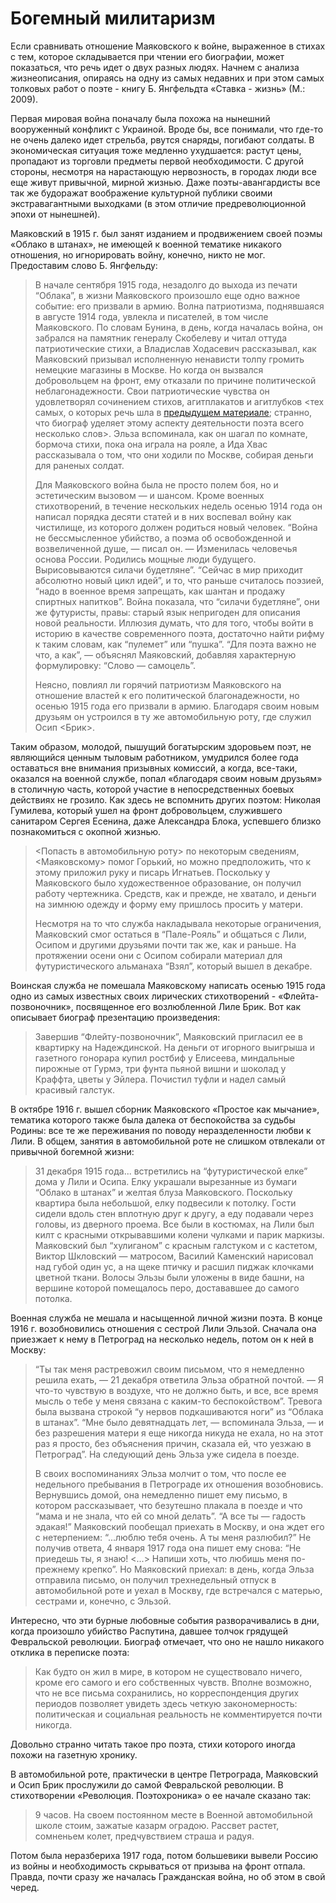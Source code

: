 # Богемный милитаризм

Если сравнивать отношение Маяковского к войне, выраженное в стихах с тем, которое складывается при чтении его биографии, может показаться, что речь идет о двух разных людях. Начнем с анализа жизнеописания, опираясь на одну из самых недавних и при этом самых толковых работ о поэте - книгу Б. Янгфельдта «Ставка - жизнь» (М.: 2009). 

Первая мировая война поначалу была похожа на нынешний вооруженный конфликт с Украиной. Вроде бы, все понимали, что где-то не очень далеко идет стрельба, рвутся снаряды, погибают солдаты. В экономическая ситуация тоже медленно ухудшается: растут цены, пропадают из торговли предметы первой необходимости. С другой стороны, несмотря на нарастающую нервозность, в городах люди все еще живут привычной, мирной жизнью. Даже поэты-авангардисты все так же будоражат воображение культурной публики своими экстравагантными выходками (в этом отличие предреволюционной эпохи от нынешней). 

Маяковский в 1915 г. был занят изданием и продвижением своей поэмы «Облако в штанах», не имеющей к военной тематике никакого отношения, но игнорировать войну, конечно, никто не мог. Предоставим слово Б. Янгфельду:

> В начале сентября 1915 года, незадолго до выхода из печати “Облака”, в жизни Маяковского произошло еще одно важное событие:
его призвали в армию. Волна патриотизма, поднявшаяся в августе
1914 года, увлекла и писателей, в том числе Маяковского. По словам Бунина, в день, когда началась война, он забрался на памятник
генералу Скобелеву и читал оттуда патриотические стихи, а Владислав Ходасевич рассказывал, как Маяковский призывал исполненную ненависти толпу громить немецкие магазины в Москве.
Но когда он вызвался добровольцем на фронт, ему отказали по
причине политической неблагонадежности. Свои патриотические
чувства он удовлетворял сочинением стихов, агитплакатов и агитлубков <тех самых, о которых речь шла в [предыдущем материале](atricles/puzom-na-vraga); странно, что биограф уделяет этому аспекту деятельности поэта всего несколько слов>. Эльза вспоминала, как он шагал по комнате, бормоча стихи,
пока она играла на рояле, а Ида Хвас рассказывала о том, что они
ходили по Москве, собирая деньги для раненых солдат.
>
> Для Маяковского война была не просто полем боя, но
и эстетическим вызовом — и шансом. Кроме военных стихотворений, в течение нескольких недель осенью 1914 года он написал порядка десяти статей и в них воспевал войну как чистилище, из которого должен родиться новый человек. “Война не
бессмысленное убийство, а поэма об освобожденной и возвеличенной душе, — писал он. — Изменилась человечья основа
России. Родились мощные люди будущего. Вырисовываются
силачи будетляне”. “Сейчас в мир приходит абсолютно новый
цикл идей”, и то, что раньше считалось поэзией, “надо в военное время запрещать, как шантан и продажу спиртных напитков”. Война показала, что “силачи будетляне”, они же футуристы,
правы: старый язык непригоден для описания новой реальности.
Иллюзия думать, что для того, чтобы войти в историю в качестве
современного поэта, достаточно найти рифму к таким словам,
как “пулемет” или “пушка”. “Для поэта важно не что, а как”, —
объяснял Маяковский, добавляя характерную формулировку:
“Слово — самоцель”.
>
> Неясно, повлиял ли горячий патриотизм Маяковского на
отношение властей к его политической благонадежности, но осенью 1915 года его призвали в армию. Благодаря своим новым друзьям он устроился в ту же автомобильную роту, где служил Осип <Брик>.

Таким образом, молодой, пышущий богатырским здоровьем поэт, не являющийся ценным тыловым работником, умудрился более года оставаться вне внимания призывных комиссий, а когда, все-таки, оказался на военной службе, попал «благодаря своим новым друзьям» в столичную часть, которой участие в непосредственных боевых действиях не грозило. Как здесь не вспомнить других поэтом: Николая Гумилева, который ушел на фронт добровольцем, служившего санитаром Сергея Есенина, даже Александра Блока, успевшего близко познакомиться с окопной жизнью.

> <Попасть в автомобильную роту> по некоторым сведениям, <Маяковскому> помог Горький, но можно предположить, что к этому приложил руку и писарь Игнатьев. Поскольку
у Маяковского было художественное образование, он получил
работу чертежника. Средств, как и прежде, не хватало, и деньги на
зимнюю одежду и форму ему пришлось просить у матери.
> 
> Несмотря на то что служба накладывала некоторые ограничения, Маяковский смог остаться в “Пале-Рояль” и общаться
с Лили, Осипом и другими друзьями почти так же, как и раньше.
На протяжении осени они с Осипом собирали материал для
футуристического альманаха “Взял”, который вышел в декабре.

Воинская служба не помешала Маяковскому написать осенью 1915 года одно из самых известных своих лирических стихотворений - «Флейта-позвоночник», посвященное его возлюбленной Лиле Брик. Вот как описывает биограф презентацию произведения:

> Завершив “Флейту-позвоночник”, Маяковский пригласил ее в квартирку на Надеждинской. На деньги от игорного
выигрыша и газетного гонорара купил ростбиф у Елисеева, миндальные пирожные от Гурмэ, три фунта пьяной вишни и шоколад
у Краффта, цветы у Эйлера. Почистил туфли и надел самый красивый галстук. 

В октябре 1916 г. вышел сборник Маяковского «Простое как мычание», тематика которого также была далека от беспокойства за судьбы Родины: все те же переживания по поводу неразделенности любви к Лили. В общем, занятия в автомобильной роте не слишком отвлекали от привычной богемной жизни:

> 31 декабря 1915 года... встретились на “футуристической елке” дома у Лили и Осипа. Елку
украшали вырезанные из бумаги “Облако в штанах” и желтая
блуза Маяковского. Поскольку квартира была небольшой, елку
подвесили к потолку. Гости сидели вдоль стен вплотную друг
к другу, а еду подавали через головы, из дверного проема. Все
были в костюмах, на Лили был килт с красными открывавшими
колени чулками и парик маркизы. Маяковский был “хулиганом”
с красным галстуком и с кастетом, Виктор Шкловский — матросом, Василий Каменский нарисовал над губой один ус, а на щеке
птичку и расшил пиджак клочками цветной ткани. Волосы Эльзы
были уложены в виде башни, на вершине которой помещалось
перо, достававшее до самого потолка.

Военная служба не мешала и насыщенной личной жизни поэта. В конце 1916 г. возобновились отношения с сестрой Лили Эльзой. Сначала она приезжает к нему в Петроград на несколько недель, потом он к ней в Москву:

> “Ты так меня растревожил своим письмом, что
я немедленно решила ехать, — 21 декабря ответила Эльза обратной
почтой. — Я что-то чувствую в воздухе, что не должно быть, и все,
все время мысль о тебе у меня связана с каким-то беспокойством”.
Тревога была вызвана строкой “у нервов подкашиваются ноги”
из “Облака в штанах”. “Мне было девятнадцать лет, — вспоминала Эльза, — и без разрешения матери я еще никогда никуда не
ехала, но на этот раз я просто, без объяснения причин, сказала ей,
что уезжаю в Петроград”. На следующий день Эльза уже сидела
в поезде.
>
> В своих воспоминаниях Эльза молчит о том, что после ее недельного пребывания в Петрограде их отношения возобновись. Вернувшись домой, она немедленно пишет ему письмо, в котором
рассказывает, что безутешно плакала в поезде и что “мама и не
знала, что ей со мной делать”. “А все ты — гадость эдакая!” Маяковский пообещал приехать в Москву, и она ждет его с нетерпением: “...люблю тебя очень. А ты меня разлюбил?” Не получив
ответа, 4 января 1917 года она пишет ему снова: “Не приедешь
ты, я знаю! <...> Напиши хоть, что любишь меня по-прежнему
крепко”. Но Маяковский приехал: в день, когда Эльза отправила
письмо, он получил трехнедельный отпуск в автомобильной роте
и уехал в Москву, где встречался с матерью, сестрами и, конечно,
с Эльзой.

Интересно, что эти бурные любовные события разворачивались в дни, когда произошло  убийство Распутина, давшее толчок грядущей Февральской революции. Биограф отмечает, что оно не нашло никакого отклика в переписке поэта:

> Как будто он жил в мире, в котором не
существовало ничего, кроме его самого и его собственных чувств.
Вполне возможно, что не все письма сохранились, но корреспонденция других периодов позволяет увидеть здесь четкую закономерность: политическая и социальная реальность не комментируется почти никогда.

Довольно странно читать такое про поэта, стихи которого иногда похожи на газетную хронику.

В автомобильной роте, практически в центре Петрограда, Маяковский и Осип Брик прослужили до самой Февральской революции. В стихотворении «Революция. Поэтохроника» о ее начале сказано так:

> 9 часов.
На своем постоянном месте
в Военной автомобильной школе
стоим,
зажатые казарм оградою.
Рассвет растет,
сомненьем колет,
предчувствием страша и радуя.

Потом была неразбериха 1917 года, потом большевики вывели Россию из войны и необходимость скрываться от призыва на фронт отпала. Правда, почти сразу же началась Гражданская война, но об этом в свой черед. 
